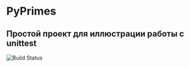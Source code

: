 # PyPrimes

## Простой проект для иллюстрации работы с unittest

![Build Status](https://github.com/ashtanyuk/pyprimes/workflows/build/badge.svg)
